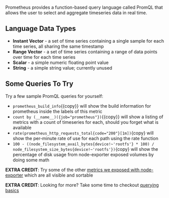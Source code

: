 Prometheus provides a function-based query language called PromQL that allows the user to select and aggregate timeseries data in real time.

## Language Data Types

* **Instant Vector** - a set of time series containing a single sample for each time series, all sharing the same timestamp
* **Range Vector** - a set of time series containing a range of data points over time for each time series
* **Scalar** - a simple numeric floating point value
* **String** - a simple string value; currently unused

## Some Queries To Try

Try a few sample PromQL queries for yourself:

* `prometheus_build_info`{{copy}} will show the build information for prometheus inside the labels of this metric
* `count by (__name__)({job="prometheus"})`{{copy}} will show a listing of metrics with a count of timeseries for each, should you forget what is available
* `rate(prometheus_http_requests_total{code="200"}[1m])`{copy} will show the per-minute rate of use for each path using the rate function
* `100 - ((node_filesystem_avail_bytes{device!~'rootfs'} * 100) / node_filesystem_size_bytes{device!~'rootfs'})`{copy} will show the percentage of disk usage from node-exporter exposed volumes by doing some math

**EXTRA CREDIT**: Try some of the other [metrics we exposed with node-exporter]({{TRAFFIC_HOST1_9100}}/metrics) which are all visible and sortable

**EXTRA CREDIT**: Looking for more?  Take some time to checkout [querying basics](https://prometheus.io/docs/prometheus/latest/querying/basics/)
